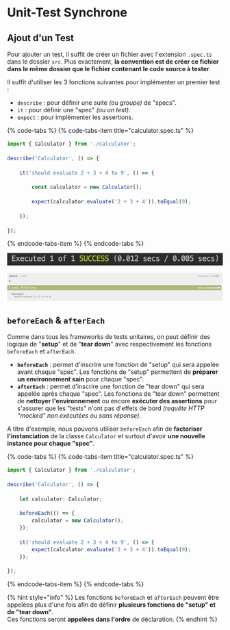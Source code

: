 # Unit-Test Synchrone

## Ajout d'un Test

Pour ajouter un test, il suffit de créer un fichier avec l'extension `.spec.ts` dans le dossier `src`. Plus exactement, **la convention est de créer ce fichier dans le même dossier que le fichier contenant le code source à tester**.

Il suffit d'utiliser les 3 fonctions suivantes pour implémenter un premier test : 

* `describe` : pour définir une suite _\(ou groupe\)_ de "specs".
* `it` : pour définir une "spec" _\(ou un test\)_.
* `expect` : pour implémenter les assertions.

{% code-tabs %}
{% code-tabs-item title="calculator.spec.ts" %}
```typescript
import { Calculator } from './calculator';

describe('Calculator', () => {

    it('should evaluate 2 + 3 + 4 to 9', () => {

        const calculator = new Calculator();

        expect(calculator.evaluate('2 + 3 + 4')).toEqual(9);

    });

});
```
{% endcode-tabs-item %}
{% endcode-tabs %}

![Output Console](../../../.gitbook/assets/karma-output-console.png)

![Output HTML](../../../.gitbook/assets/karma-output-html.png)

## `beforeEach` & `afterEach`

Comme dans tous les frameworks de tests unitaires, on peut définir des logique de "**setup**" et de "**tear down**" avec respectivement les fonctions `beforeEach` et `afterEach`.

* **`beforeEach`** : permet d'inscrire une fonction de "setup" qui sera appelée avant chaque "spec". Les fonctions de "setup" permettent de **préparer un environnement sain** pour chaque "spec". 
* **`afterEach`** : permet d'inscrire une fonction de "tear down" qui sera appelée après chaque "spec". Les fonctions de "tear down" permettent de **nettoyer l'environnement** ou encore **exécuter des assertions** pour s'assurer que les "tests" n'ont pas d'effets de bord _\(requête HTTP "mocked" non exécutées ou sans réponse\)_.

A titre d'exemple, nous pouvons utiliser `beforeEach` afin de **factoriser l'instanciation** de la classe `Calculator` et surtout d'avoir **une nouvelle instance pour chaque "spec"**.

{% code-tabs %}
{% code-tabs-item title="calculator.spec.ts" %}
```typescript
import { Calculator } from './calculator';
​
describe('Calculator', () => {

    let calculator: Calculator;

    beforeEach(() => {
        calculator = new Calculator();
    });
​
    it('should evaluate 2 + 3 + 4 to 9', () => {
        expect(calculator.evaluate('2 + 3 + 4')).toEqual(9);​
    });
​
});
```
{% endcode-tabs-item %}
{% endcode-tabs %}

{% hint style="info" %}
Les fonctions `beforeEach` et `afterEach` peuvent être appelées plus d'une fois afin de définir **plusieurs fonctions de "setup" et de "tear down"**.  
Ces fonctions seront **appelées dans l'ordre** de déclaration.
{% endhint %}

